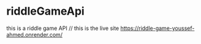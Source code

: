 # riddleGameApi
this is  a riddle game API 
// this is the live site
https://riddle-game-youssef-ahmed.onrender.com/ 
